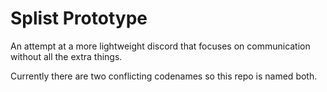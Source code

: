 # Splist Prototype

An attempt at a more lightweight discord that focuses on communication without all the extra things.

Currently there are two conflicting codenames so this repo is named both.
